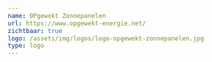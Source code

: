 ```yaml
---
name: OPgewekt Zonnepanelen
url: https://www.opgewekt-energie.net/
zichtbaar: true
logo: /assets/img/logos/logo-opgewekt-zonnepanelen.jpg
type: logo
---
```

